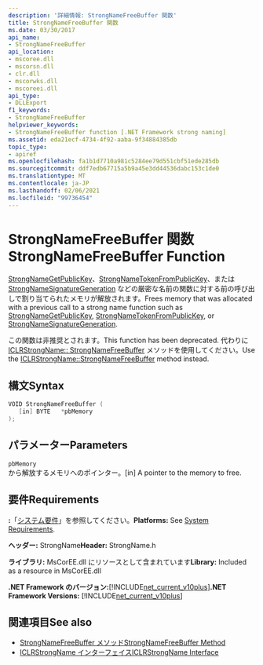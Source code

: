 ```yaml
---
description: '詳細情報: StrongNameFreeBuffer 関数'
title: StrongNameFreeBuffer 関数
ms.date: 03/30/2017
api_name:
- StrongNameFreeBuffer
api_location:
- mscoree.dll
- mscorsn.dll
- clr.dll
- mscorwks.dll
- mscoreei.dll
api_type:
- DLLExport
f1_keywords:
- StrongNameFreeBuffer
helpviewer_keywords:
- StrongNameFreeBuffer function [.NET Framework strong naming]
ms.assetid: eda21ecf-4734-4f92-aaba-9f34884385db
topic_type:
- apiref
ms.openlocfilehash: fa1b1d7710a981c5284ee79d551cbf51ede285db
ms.sourcegitcommit: ddf7edb67715a5b9a45e3dd44536dabc153c1de0
ms.translationtype: MT
ms.contentlocale: ja-JP
ms.lasthandoff: 02/06/2021
ms.locfileid: "99736454"
---
```

# <a name="strongnamefreebuffer-function"></a><span data-ttu-id="8b3a7-103">StrongNameFreeBuffer 関数</span><span class="sxs-lookup"><span data-stu-id="8b3a7-103">StrongNameFreeBuffer Function</span></span>

<span data-ttu-id="8b3a7-104">[StrongNameGetPublicKey](strongnamegetpublickey-function.md)、[StrongNameTokenFromPublicKey](strongnametokenfrompublickey-function.md)、または[StrongNameSignatureGeneration](strongnamesignaturegeneration-function.md) などの厳密な名前の関数に対する前の呼び出しで割り当てられたメモリが解放されます。</span><span class="sxs-lookup"><span data-stu-id="8b3a7-104">Frees memory that was allocated with a previous call to a strong name function such as [StrongNameGetPublicKey](strongnamegetpublickey-function.md), [StrongNameTokenFromPublicKey](strongnametokenfrompublickey-function.md), or [StrongNameSignatureGeneration](strongnamesignaturegeneration-function.md).</span></span>  
  
 <span data-ttu-id="8b3a7-105">この関数は非推奨とされます。</span><span class="sxs-lookup"><span data-stu-id="8b3a7-105">This function has been deprecated.</span></span> <span data-ttu-id="8b3a7-106">代わりに [ICLRStrongName:: StrongNameFreeBuffer](../hosting/iclrstrongname-strongnamefreebuffer-method.md) メソッドを使用してください。</span><span class="sxs-lookup"><span data-stu-id="8b3a7-106">Use the [ICLRStrongName::StrongNameFreeBuffer](../hosting/iclrstrongname-strongnamefreebuffer-method.md) method instead.</span></span>  
  
## <a name="syntax"></a><span data-ttu-id="8b3a7-107">構文</span><span class="sxs-lookup"><span data-stu-id="8b3a7-107">Syntax</span></span>  
  
```cpp  
VOID StrongNameFreeBuffer (
   [in] BYTE   *pbMemory  
);  
```  
  
## <a name="parameters"></a><span data-ttu-id="8b3a7-108">パラメーター</span><span class="sxs-lookup"><span data-stu-id="8b3a7-108">Parameters</span></span>  

 `pbMemory`  
 <span data-ttu-id="8b3a7-109">から解放するメモリへのポインター。</span><span class="sxs-lookup"><span data-stu-id="8b3a7-109">[in] A pointer to the memory to free.</span></span>  
  
## <a name="requirements"></a><span data-ttu-id="8b3a7-110">要件</span><span class="sxs-lookup"><span data-stu-id="8b3a7-110">Requirements</span></span>  

 <span data-ttu-id="8b3a7-111">**:**「[システム要件](../../get-started/system-requirements.md)」を参照してください。</span><span class="sxs-lookup"><span data-stu-id="8b3a7-111">**Platforms:** See [System Requirements](../../get-started/system-requirements.md).</span></span>  
  
 <span data-ttu-id="8b3a7-112">**ヘッダー:** StrongName</span><span class="sxs-lookup"><span data-stu-id="8b3a7-112">**Header:** StrongName.h</span></span>  
  
 <span data-ttu-id="8b3a7-113">**ライブラリ:** MsCorEE.dll にリソースとして含まれています</span><span class="sxs-lookup"><span data-stu-id="8b3a7-113">**Library:** Included as a resource in MsCorEE.dll</span></span>  
  
 <span data-ttu-id="8b3a7-114">**.NET Framework のバージョン:**[!INCLUDE[net_current_v10plus](../../../../includes/net-current-v10plus-md.md)]</span><span class="sxs-lookup"><span data-stu-id="8b3a7-114">**.NET Framework Versions:** [!INCLUDE[net_current_v10plus](../../../../includes/net-current-v10plus-md.md)]</span></span>  
  
## <a name="see-also"></a><span data-ttu-id="8b3a7-115">関連項目</span><span class="sxs-lookup"><span data-stu-id="8b3a7-115">See also</span></span>

- [<span data-ttu-id="8b3a7-116">StrongNameFreeBuffer メソッド</span><span class="sxs-lookup"><span data-stu-id="8b3a7-116">StrongNameFreeBuffer Method</span></span>](../hosting/iclrstrongname-strongnamefreebuffer-method.md)
- [<span data-ttu-id="8b3a7-117">ICLRStrongName インターフェイス</span><span class="sxs-lookup"><span data-stu-id="8b3a7-117">ICLRStrongName Interface</span></span>](../hosting/iclrstrongname-interface.md)
